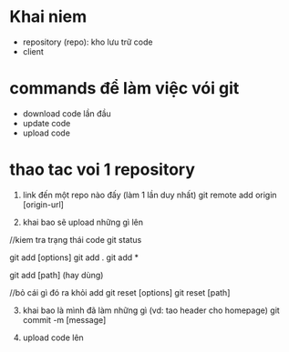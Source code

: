 # Khai niem

  - repository (repo): kho lưu trữ code 
  - client

# commands để làm việc vói git
  - download code lần đầu
  - update code
  - upload code

# thao tac voi 1 repository
  1. link đến một repo nào đấy (làm 1 lần duy nhất)
  git remote add origin [origin-url]

  2. khai bao sẽ upload những gì lên

  //kiem tra trạng thái code
  git status

  git add [options]
  git add .
  git add * 

  git add [path] (hay dùng)

  //bỏ cái gì đó ra khỏi add
  git reset [options]
  git reset [path]

  3. khai bao là mình đã làm những gì (vd: tao header cho homepage)
  git commit -m [message]

  4. upload code lên
